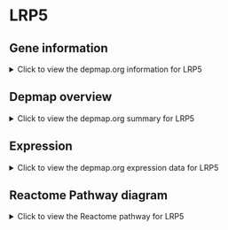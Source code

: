 <h1>LRP5</h1>

<h2>Gene information</h2>
<details>
  <summary>Click to view the depmap.org information for LRP5</summary>
  <p><a href="https://depmap.org/portal/gene/LRP5?tab=about" target="_BLANK">Open page in a new tab...</a></p>
  <iframe src="https://depmap.org/portal/gene/LRP5?tab=about" style="border:none;width:100%;height:800px"></iframe>
</details>

<h2>Depmap overview</h2>
<details>
  <summary>Click to view the depmap.org summary for LRP5</summary>
  <p><a href="https://depmap.org/portal/gene/LRP5?tab=overview" target="_BLANK">Open page in a new tab...</a></p>
  <iframe src="https://depmap.org/portal/gene/LRP5?tab=overview" style="border:none;width:100%;height:800px"></iframe>
</details>

<h2>Expression</h2>
<details>
  <summary>Click to view the depmap.org expression data for LRP5</summary>
  <p><a href="https://depmap.org/portal/gene/LRP5?tab=characterization" target="_BLANK">Open page in a new tab...</a></p>
  <iframe src="https://depmap.org/portal/gene/LRP5?tab=characterization" style="border:none;width:100%;height:800px"></iframe>
</details>



<h2>Reactome Pathway diagram</h2>
<details>
  <summary>Click to view the Reactome pathway for LRP5</summary>
  <p><a href="https://reactome.org/PathwayBrowser/#/R-HSA-5340588" target="_BLANK">Open page in a new tab...</a></p>
  <p>RNF mutants show enhanced WNT signaling and proliferation</p>
<iframe src="https://reactome.org/PathwayBrowser/#/R-HSA-5340588" style="border:none;width:100%;height:800px"></iframe>
</details>



